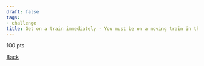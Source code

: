```yaml
---
draft: false
tags:
- challenge
title: Get on a train immediately - You must be on a moving train in the next 5 minutes. 
---
```

100 pts

[Back](https://shadybraden.com/jetlag) 
